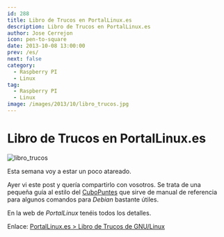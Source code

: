 ```yaml
---
id: 288
title: Libro de Trucos en PortalLinux.es
description: Libro de Trucos en PortalLinux.es
author: Jose Cerrejon
icon: pen-to-square
date: 2013-10-08 13:00:00
prev: /es/
next: false
category:
  - Raspberry PI
  - Linux
tag:
  - Raspberry PI
  - Linux
image: /images/2013/10/libro_trucos.jpg
---
```


# Libro de Trucos en PortalLinux.es

![libro_trucos](/images/2013/10/libro_trucos.jpg)

Esta semana voy a estar un poco atareado.

Ayer vi este post y quería compartirlo con vosotros. Se trata de una pequeña guía al estilo del [CuboPuntes](/post.php?id=125) que sirve de manual de referencia para algunos comandos para *Debian* bastante útiles.

En la web de *PortalLinux* tenéis todos los detalles.

Enlace: [PortalLinux.es > Libro de Trucos de GNU/Linux](http://portallinux.es/libro-trucos-gnu-linux/)